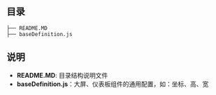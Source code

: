 ## 目录
```text
├── README.MD
├── baseDefinition.js
```

## 说明
* **README.MD**: 目录结构说明文件
* **baseDefinition.js**：大屏、仪表板组件的通用配置，如：坐标、高、宽
